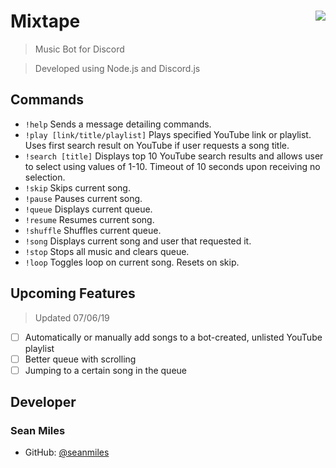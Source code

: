 # Mixtape <img src="https://cdn.discordapp.com/avatars/550769759155650561/c31a6977697ea226a5e6d227c7762480.png" align="right">
> Music Bot for Discord

> Developed using Node.js and Discord.js

## Commands

- `!help` Sends a message detailing commands.
- `!play [link/title/playlist]` Plays specified YouTube link or playlist. Uses first search result on YouTube if user requests a song title.
- `!search [title]` Displays top 10 YouTube search results and allows user to select using values of 1-10. Timeout of 10 seconds upon receiving no selection.
- `!skip` Skips current song.
- `!pause` Pauses current song.
- `!queue` Displays current queue.
- `!resume` Resumes current song.
- `!shuffle` Shuffles current queue.
- `!song` Displays current song and user that requested it.
- `!stop` Stops all music and clears queue.
- `!loop` Toggles loop on current song. Resets on skip.

## Upcoming Features
> Updated 07/06/19

- [ ] Automatically or manually add songs to a bot-created, unlisted YouTube playlist
- [ ] Better queue with scrolling
- [ ] Jumping to a certain song in the queue

## Developer
### Sean Miles
- GitHub: [@seanmiles](https://github.com/seanmiles)
